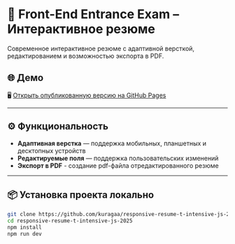# 💼 Front-End Entrance Exam – Интерактивное резюме

Современное интерактивное резюме с адаптивной версткой, редактированием и возможностью экспорта в PDF.

## 🌐 Демо

🖥️ [Открыть опубликованную версию на GitHub Pages](https://kuragaa.github.io/responsive-resume-t-intensive-js-2025/)

---

## ⚙️ Функциональность

- **Адаптивная верстка** — поддержка мобильных, планшетных и десктопных устройств
- **Редактируемые поля** — поддержка пользовательских изменений
- **Экспорт в PDF** - создание pdf-файла отредактированного резюме

---

## 📦 Установка проекта локально

```bash
git clone https://github.com/kuragaa/responsive-resume-t-intensive-js-2025.git
cd responsive-resume-t-intensive-js-2025
npm install
npm run dev

